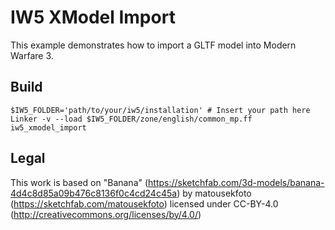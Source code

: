 # IW5 XModel Import

This example demonstrates how to import a GLTF model into Modern Warfare 3.

## Build

```shell
$IW5_FOLDER='path/to/your/iw5/installation' # Insert your path here
Linker -v --load $IW5_FOLDER/zone/english/common_mp.ff iw5_xmodel_import
```

## Legal

This work is based on "Banana" (https://sketchfab.com/3d-models/banana-4d4c8d85a09b476c8136f0c4cd24c45a) by matousekfoto (https://sketchfab.com/matousekfoto) licensed under CC-BY-4.0 (http://creativecommons.org/licenses/by/4.0/)
